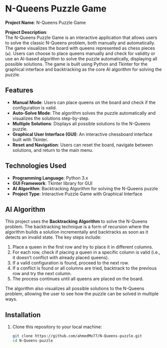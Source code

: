    # N-Queens Puzzle Game

**Project Name**: N-Queens Puzzle Game

**Project Description**:  
The N-Queens Puzzle Game is an interactive application that allows users to solve the classic N-Queens problem, both manually and automatically. The game visualizes the board with queens represented as chess pieces (`♛`). Users can choose to place queens manually and check for validity or use an AI-based algorithm to solve the puzzle automatically, displaying all possible solutions. The game is built using Python and Tkinter for the graphical interface and backtracking as the core AI algorithm for solving the puzzle.

## Features

- **Manual Mode**: Users can place queens on the board and check if the configuration is valid.
- **Auto-Solve Mode**: The algorithm solves the puzzle automatically and visualizes the solutions step-by-step.
- **Multiple Solutions**: Displays all possible solutions to the N-Queens puzzle.
- **Graphical User Interface (GUI)**: An interactive chessboard interface built with Tkinter.
- **Reset and Navigation**: Users can reset the board, navigate between solutions, and return to the main menu.

## Technologies Used

- **Programming Language**: Python 3.x
- **GUI Framework**: Tkinter library for GUI
- **AI Algorithm**: Backtracking Algorithm for solving the N-Queens puzzle
- **Project Type**: Interactive Puzzle Game with Graphical Interface

## AI Algorithm

This project uses the **Backtracking Algorithm** to solve the N-Queens problem. The backtracking technique is a form of recursion where the algorithm builds a solution incrementally and backtracks as soon as it detects an invalid state. The key steps include:

1. Place a queen in the first row and try to place it in different columns.
2. For each row, check if placing a queen in a specific column is valid (i.e., it doesn’t conflict with already placed queens).
3. If a valid configuration is found, proceed to the next row.
4. If a conflict is found or all columns are tried, backtrack to the previous row and try the next column.
5. The process continues until all queens are placed on the board.

The algorithm also visualizes all possible solutions to the N-Queens problem, allowing the user to see how the puzzle can be solved in multiple ways.

## Installation

1. Clone this repository to your local machine:
   ```bash
   git clone https://github.com/ahmedMo77/N-Queens-puzzle.git
   cd N-Queens-puzzle

